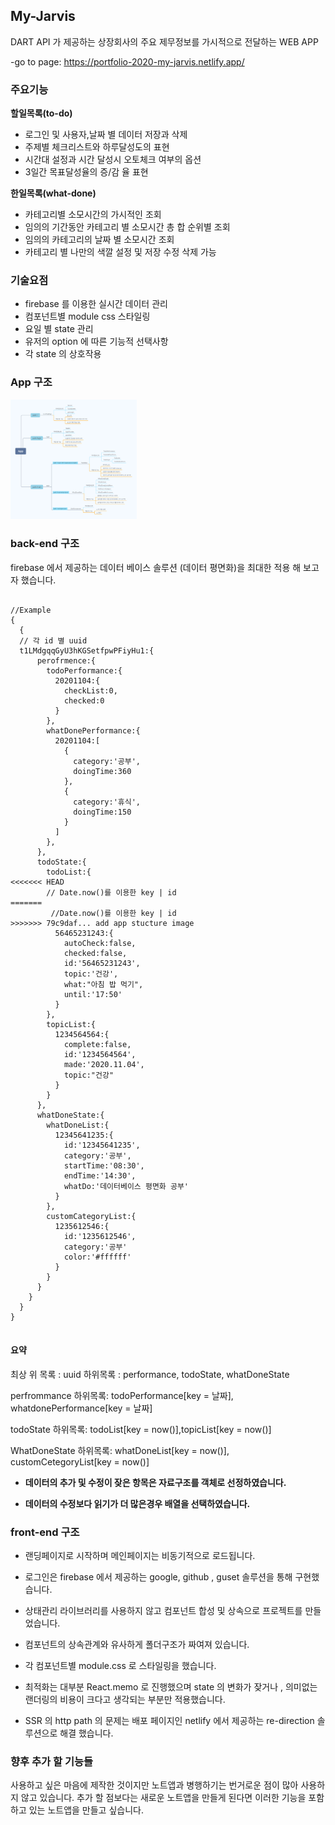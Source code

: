 <!-- @format -->

## My-Jarvis

DART API 가 제공하는 상장회사의 주요 제무정보를 가시적으로 전달하는 WEB APP

-go to page: <https://portfolio-2020-my-jarvis.netlify.app/>

### 주요기능

**할일목록(to-do)**

- 로그인 및 사용자,날짜 별 데이터 저장과 삭제
- 주제별 체크리스트와 하루달성도의 표현
- 시간대 설정과 시간 달성시 오토체크 여부의 옵션
- 3일간 목표달성율의 증/감 율 표현

**한일목록(what-done)**

- 카테고리별 소모시간의 가시적인 조회
- 임의의 기간동안 카테고리 별 소모시간 총 합 순위별 조회
- 임의의 카테고리의 날짜 별 소모시간 조회
- 카테고리 별 나만의 색깔 설정 및 저장 수정 삭제 가능

### 기술요점

- firebase 를 이용한 실시간 데이터 관리
- 컴포넌트별 module css 스타일링
- 요일 별 state 관리
- 유저의 option 에 따른 기능적 선택사항
- 각 state 의 상호작용

### App 구조

<img src="/App.png" width="40%" height="30%" title="앱 구조" alt="앱 구조"></img>

### back-end 구조

firebase 에서 제공하는 데이터 베이스 솔루션 (데이터 평면화)을 최대한 적용 해 보고자 했습니다.

<pre>
<code>
//Example
{
  {
  // 각 id 별 uuid 
  t1LMdgqqGyU3hKGSetfpwPFiyHu1:{
      perofrmence:{
        todoPerformance:{
          20201104:{
            checkList:0,
            checked:0
          }
        },
        whatDonePerformance:{
          20201104:[
            {
              category:'공부',
              doingTime:360
            },
            {
              category:'휴식',
              doingTime:150
            }
          ]
        },
      },
      todoState:{
        todoList:{
<<<<<<< HEAD
        // Date.now()를 이용한 key | id 
=======
         //Date.now()를 이용한 key | id 
>>>>>>> 79c9daf... add app stucture image
          56465231243:{
            autoCheck:false,
            checked:false,
            id:'56465231243',
            topic:'건강',
            what:"아침 밥 먹기",
            until:'17:50'
          }
        },
        topicList:{
          1234564564:{
            complete:false,
            id:'1234564564',
            made:'2020.11.04',
            topic:"건강"
          }
        }
      },
      whatDoneState:{
        whatDoneList:{
          12345641235:{
            id:'12345641235',
            category:'공부',
            startTime:'08:30',
            endTime:'14:30',
            whatDo:'데이터베이스 평면화 공부'
          }
        },
        customCategoryList:{
          1235612546:{
            id:'1235612546',
            category:'공부'
            color:'#ffffff'
          }
        }
      }
    }
  }
}
</code>
</pre>

#### 요약

최상 위 목록 : uuid
하위목록 : performance, todoState, whatDoneState

perfrommance 하위목록: todoPerformance[key = 날짜], whatdonePerformance[key = 날짜]

todoState 하위목록: todoList[key = now()],topicList[key = now()]

WhatDoneState 하위목록: whatDoneList[key = now()], customCetegoryList[key = now()]

- **데이터의 추가 및 수정이 잦은 항목은 자료구조를 객체로 선정하였습니다.**

- **데이터의 수정보다 읽기가 더 많은경우 배열을 선택하였습니다.**

### front-end 구조

- 랜딩페이지로 시작하며 메인페이지는 비동기적으로 로드됩니다.

- 로그인은 firebase 에서 제공하는 google, github , guset 솔루션을 통해 구현했습니다.

- 상태관리 라이브러리를 사용하지 않고 컴포넌트 합성 및 상속으로 프로젝트를 만들었습니다.

- 컴포넌트의 상속관계와 유사하게 폴더구조가 짜여져 있습니다.

- 각 컴포넌트별 module.css 로 스타일링을 했습니다.

- 최적화는 대부분 React.memo 로 진행했으며 state 의 변화가 잦거나 , 의미없는 랜더링의 비용이 크다고 생각되는 부분만 적용했습니다.

- SSR 의 http path 의 문제는 배포 페이지인 netlify 에서 제공하는 re-direction 솔루션으로 해결 했습니다.

### 향후 추가 할 기능들

사용하고 싶은 마음에 제작한 것이지만 노트앱과 병행하기는 번거로운 점이 많아 사용하지 않고 있습니다.
추가 할 점보다는 새로운 노트앱을 만들게 된다면 이러한 기능을 포함하고 있는 노트앱을 만들고 싶습니다.

